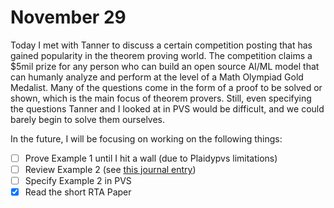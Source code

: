 # November 29

Today I met with Tanner to discuss a certain competition posting that has gained
popularity in the theorem proving world. The competition claims a $5mil prize
for any person who can build an open source AI/ML model that can humanly analyze
and perform at the level of a Math Olympiad Gold Medalist. Many of the questions
come in the form of a proof to be solved or shown, which is the main focus of
theorem provers. Still, even specifying the questions Tanner and I looked at in
PVS would be difficult, and we could barely begin to solve them ourselves.

In the future, I will be focusing on working on the following things: 

- [ ] Prove Example 1 until I hit a wall (due to Plaidypvs limitations)
- [ ] Review Example 2 (see [this journal entry](../journals/2023-10-08.md))
- [ ] Specify Example 2 in PVS
- [x] Read the short RTA Paper
